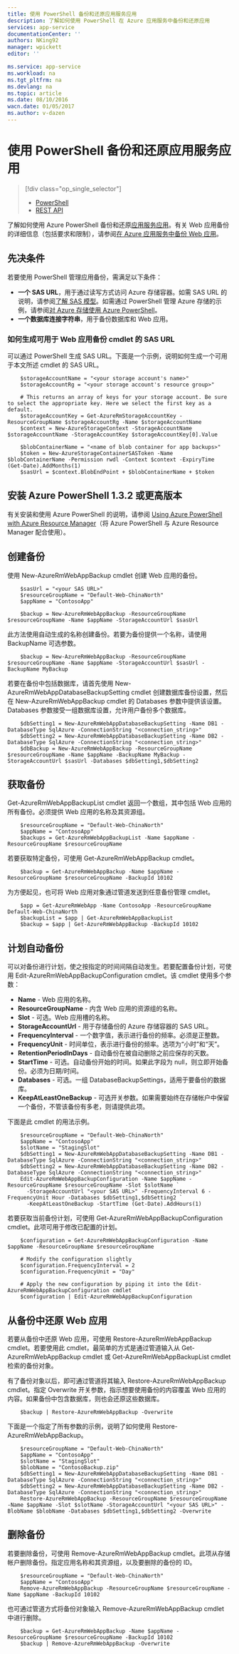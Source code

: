 ```yaml
---
title: 使用 PowerShell 备份和还原应用服务应用
description: 了解如何使用 PowerShell 在 Azure 应用服务中备份和还原应用
services: app-service
documentationCenter: ''
authors: NKing92
manager: wpickett
editor: ''

ms.service: app-service
ms.workload: na
ms.tgt_pltfrm: na
ms.devlang: na
ms.topic: article
ms.date: 08/10/2016
wacn.date: 01/05/2017
ms.author: v-dazen
---
```


# 使用 PowerShell 备份和还原应用服务应用

> [!div class="op_single_selector"]
>- [PowerShell](./app-service-powershell-backup.md)
>- [REST API](../app-service-web/websites-csm-backup.md)

了解如何使用 Azure PowerShell 备份和还原[应用服务应用](https://www.azure.cn/home/features/app-service/web-apps/)。有关 Web 应用备份的详细信息（包括要求和限制），请参阅[在 Azure 应用服务中备份 Web 应用](../app-service-web/web-sites-backup.md)。

## 先决条件
若要使用 PowerShell 管理应用备份，需满足以下条件：

- **一个 SAS URL**，用于通过读写方式访问 Azure 存储容器。如需 SAS URL 的说明，请参阅[了解 SAS 模型](../storage/storage-dotnet-shared-access-signature-part-1.md)。如需通过 PowerShell 管理 Azure 存储的示例，请参阅[对 Azure 存储使用 Azure PowerShell](../storage/storage-powershell-guide-full.md)。
- **一个数据库连接字符串**，用于备份数据库和 Web 应用。

### 如何生成可用于 Web 应用备份 cmdlet 的 SAS URL
可以通过 PowerShell 生成 SAS URL。下面是一个示例，说明如何生成一个可用于本文所述 cmdlet 的 SAS URL。

```
    $storageAccountName = "<your storage account's name>"
    $storageAccountRg = "<your storage account's resource group>"

    # This returns an array of keys for your storage account. Be sure to select the appropriate key. Here we select the first key as a default.
    $storageAccountKey = Get-AzureRmStorageAccountKey -ResourceGroupName $storageAccountRg -Name $storageAccountName
    $context = New-AzureStorageContext -StorageAccountName $storageAccountName -StorageAccountKey $storageAccountKey[0].Value

    $blobContainerName = "<name of blob container for app backups>"
    $token = New-AzureStorageContainerSASToken -Name $blobContainerName -Permission rwdl -Context $context -ExpiryTime (Get-Date).AddMonths(1)
    $sasUrl = $context.BlobEndPoint + $blobContainerName + $token
```

## 安装 Azure PowerShell 1.3.2 或更高版本

有关安装和使用 Azure PowerShell 的说明，请参阅 [Using Azure PowerShell with Azure Resource Manager](https://docs.microsoft.com/powershell/azureps-cmdlets-docs)（将 Azure PowerShell 与 Azure Resource Manager 配合使用）。

## 创建备份

使用 New-AzureRmWebAppBackup cmdlet 创建 Web 应用的备份。

```
    $sasUrl = "<your SAS URL>"
    $resourceGroupName = "Default-Web-ChinaNorth"
    $appName = "ContosoApp"

    $backup = New-AzureRmWebAppBackup -ResourceGroupName $resourceGroupName -Name $appName -StorageAccountUrl $sasUrl
```

此方法使用自动生成的名称创建备份。若要为备份提供一个名称，请使用 BackupName 可选参数。

```
    $backup = New-AzureRmWebAppBackup -ResourceGroupName $resourceGroupName -Name $appName -StorageAccountUrl $sasUrl -BackupName MyBackup
```

若要在备份中包括数据库，请首先使用 New-AzureRmWebAppDatabaseBackupSetting cmdlet 创建数据库备份设置，然后在 New-AzureRmWebAppBackup cmdlet 的 Databases 参数中提供该设置。Databases 参数接受一组数据库设置，允许用户备份多个数据库。

```
    $dbSetting1 = New-AzureRmWebAppDatabaseBackupSetting -Name DB1 -DatabaseType SqlAzure -ConnectionString "<connection_string>"
    $dbSetting2 = New-AzureRmWebAppDatabaseBackupSetting -Name DB2 -DatabaseType SqlAzure -ConnectionString "<connection_string>"
    $dbBackup = New-AzureRmWebAppBackup -ResourceGroupName $resourceGroupName -Name $appName -BackupName MyBackup -StorageAccountUrl $sasUrl -Databases $dbSetting1,$dbSetting2
```

## 获取备份

Get-AzureRmWebAppBackupList cmdlet 返回一个数组，其中包括 Web 应用的所有备份。必须提供 Web 应用的名称及其资源组。

```
    $resourceGroupName = "Default-Web-ChinaNorth"
    $appName = "ContosoApp"
    $backups = Get-AzureRmWebAppBackupList -Name $appName -ResourceGroupName $resourceGroupName
```

若要获取特定备份，可使用 Get-AzureRmWebAppBackup cmdlet。

```
    $backup = Get-AzureRmWebAppBackup -Name $appName -ResourceGroupName $resourceGroupName -BackupId 10102
```

为方便起见，也可将 Web 应用对象通过管道发送到任意备份管理 cmdlet。

```
    $app = Get-AzureRmWebApp -Name ContosoApp -ResourceGroupName Default-Web-ChinaNorth
    $backupList = $app | Get-AzureRmWebAppBackupList
    $backup = $app | Get-AzureRmWebAppBackup -BackupId 10102
```

## 计划自动备份

可以对备份进行计划，使之按指定的时间间隔自动发生。若要配置备份计划，可使用 Edit-AzureRmWebAppBackupConfiguration cmdlet。该 cmdlet 使用多个参数：

- **Name** - Web 应用的名称。
- **ResourceGroupName** - 内含 Web 应用的资源组的名称。
- **Slot** - 可选。Web 应用槽的名称。
- **StorageAccountUrl** - 用于存储备份的 Azure 存储容器的 SAS URL。
- **FrequencyInterval** - 一个数字值，表示进行备份的频率。必须是正整数。
- **FrequencyUnit** - 时间单位，表示进行备份的频率。选项为“小时”和“天”。
- **RetentionPeriodInDays** - 自动备份在被自动删除之前应保存的天数。
- **StartTime** - 可选。自动备份开始的时间。如果此字段为 null，则立即开始备份。必须为日期/时间。
- **Databases** - 可选。一组 DatabaseBackupSettings，适用于要备份的数据库。
- **KeepAtLeastOneBackup** - 可选开关参数。如果需要始终在存储帐户中保留一个备份，不管该备份有多老，则请提供此项。

下面是此 cmdlet 的用法示例。

```
    $resourceGroupName = "Default-Web-ChinaNorth"
    $appName = "ContosoApp"
    $slotName = "StagingSlot"
    $dbSetting1 = New-AzureRmWebAppDatabaseBackupSetting -Name DB1 -DatabaseType SqlAzure -ConnectionString "<connection_string>"
    $dbSetting2 = New-AzureRmWebAppDatabaseBackupSetting -Name DB2 -DatabaseType SqlAzure -ConnectionString "<connection_string>"
    Edit-AzureRmWebAppBackupConfiguration -Name $appName -ResourceGroupName $resourceGroupName -Slot $slotName `
      -StorageAccountUrl "<your SAS URL>" -FrequencyInterval 6 -FrequencyUnit Hour -Databases $dbSetting1,$dbSetting2 `
      -KeepAtLeastOneBackup -StartTime (Get-Date).AddHours(1)
```

若要获取当前备份计划，可使用 Get-AzureRmWebAppBackupConfiguration cmdlet。此项可用于修改已配置的计划。

```
    $configuration = Get-AzureRmWebAppBackupConfiguration -Name $appName -ResourceGroupName $resourceGroupName

    # Modify the configuration slightly
    $configuration.FrequencyInterval = 2
    $configuration.FrequencyUnit = "Day"

    # Apply the new configuration by piping it into the Edit-AzureRmWebAppBackupConfiguration cmdlet
    $configuration | Edit-AzureRmWebAppBackupConfiguration
```

## 从备份中还原 Web 应用

若要从备份中还原 Web 应用，可使用 Restore-AzureRmWebAppBackup cmdlet。若要使用此 cmdlet，最简单的方式是通过管道输入从 Get-AzureRmWebAppBackup cmdlet 或 Get-AzureRmWebAppBackupList cmdlet 检索的备份对象。

有了备份对象以后，即可通过管道将其输入 Restore-AzureRmWebAppBackup cmdlet。指定 Overwrite 开关参数，指示想要使用备份的内容覆盖 Web 应用的内容。如果备份中包含数据库，则也会还原这些数据库。

```
    $backup | Restore-AzureRmWebAppBackup -Overwrite
```

下面是一个指定了所有参数的示例，说明了如何使用 Restore-AzureRmWebAppBackup。

```
    $resourceGroupName = "Default-Web-ChinaNorth"
    $appName = "ContosoApp"
    $slotName = "StagingSlot"
    $blobName = "ContosoBackup.zip"
    $dbSetting1 = New-AzureRmWebAppDatabaseBackupSetting -Name DB1 -DatabaseType SqlAzure -ConnectionString "<connection_string>"
    $dbSetting2 = New-AzureRmWebAppDatabaseBackupSetting -Name DB2 -DatabaseType SqlAzure -ConnectionString "<connection_string>"
    Restore-AzureRmWebAppBackup -ResourceGroupName $resourceGroupName -Name $appName -Slot $slotName -StorageAccountUrl "<your SAS URL>" -BlobName $blobName -Databases $dbSetting1,$dbSetting2 -Overwrite
```

## 删除备份

若要删除备份，可使用 Remove-AzureRmWebAppBackup cmdlet。此项从存储帐户删除备份。指定应用名称和其资源组，以及要删除的备份的 ID。

```
    $resourceGroupName = "Default-Web-ChinaNorth"
    $appName = "ContosoApp"
    Remove-AzureRmWebAppBackup -ResourceGroupName $resourceGroupName -Name $appName -BackupId 10102
```

也可通过管道方式将备份对象输入 Remove-AzureRmWebAppBackup cmdlet 中进行删除。

```
    $backup = Get-AzureRmWebAppBackup -Name $appName -ResourceGroupName $resourceGroupName -BackupId 10102
    $backup | Remove-AzureRmWebAppBackup -Overwrite
```

<!---HONumber=Mooncake_0919_2016-->